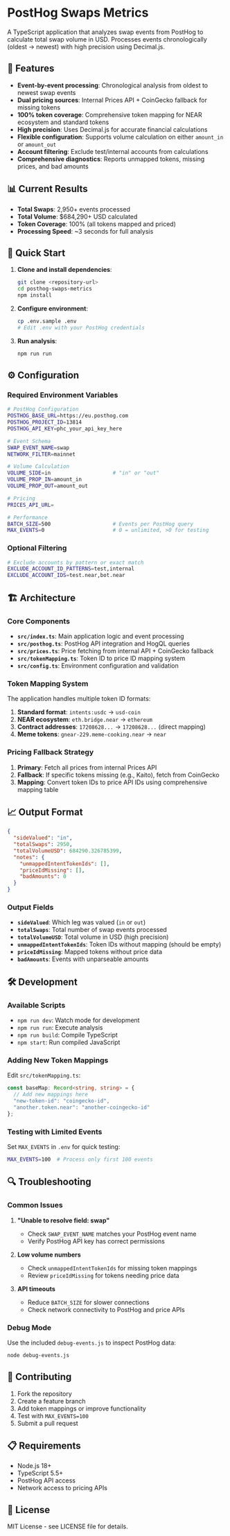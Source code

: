 # PostHog Swaps Metrics

A TypeScript application that analyzes swap events from PostHog to calculate total swap volume in USD. Processes events chronologically (oldest → newest) with high precision using Decimal.js.

## 🎯 Features

- **Event-by-event processing**: Chronological analysis from oldest to newest swap events
- **Dual pricing sources**: Internal Prices API + CoinGecko fallback for missing tokens
- **100% token coverage**: Comprehensive token mapping for NEAR ecosystem and standard tokens
- **High precision**: Uses Decimal.js for accurate financial calculations
- **Flexible configuration**: Supports volume calculation on either `amount_in` or `amount_out`
- **Account filtering**: Exclude test/internal accounts from calculations
- **Comprehensive diagnostics**: Reports unmapped tokens, missing prices, and bad amounts

## 📊 Current Results

- **Total Swaps**: 2,950+ events processed
- **Total Volume**: $684,290+ USD calculated
- **Token Coverage**: 100% (all tokens mapped and priced)
- **Processing Speed**: ~3 seconds for full analysis

## 🚀 Quick Start

1. **Clone and install dependencies**:
   ```bash
   git clone <repository-url>
   cd posthog-swaps-metrics
   npm install
   ```

2. **Configure environment**:
   ```bash
   cp .env.sample .env
   # Edit .env with your PostHog credentials
   ```

3. **Run analysis**:
   ```bash
   npm run run
   ```

## ⚙️ Configuration

### Required Environment Variables

```bash
# PostHog Configuration
POSTHOG_BASE_URL=https://eu.posthog.com
POSTHOG_PROJECT_ID=13814
POSTHOG_API_KEY=phc_your_api_key_here

# Event Schema
SWAP_EVENT_NAME=swap
NETWORK_FILTER=mainnet

# Volume Calculation
VOLUME_SIDE=in                    # "in" or "out"
VOLUME_PROP_IN=amount_in
VOLUME_PROP_OUT=amount_out

# Pricing
PRICES_API_URL=

# Performance
BATCH_SIZE=500                    # Events per PostHog query
MAX_EVENTS=0                      # 0 = unlimited, >0 for testing
```

### Optional Filtering

```bash
# Exclude accounts by pattern or exact match
EXCLUDE_ACCOUNT_ID_PATTERNS=test,internal
EXCLUDE_ACCOUNT_IDS=test.near,bot.near
```

## 🏗️ Architecture

### Core Components

- **`src/index.ts`**: Main application logic and event processing
- **`src/posthog.ts`**: PostHog API integration and HogQL queries
- **`src/prices.ts`**: Price fetching from internal API + CoinGecko fallback
- **`src/tokenMapping.ts`**: Token ID to price ID mapping system
- **`src/config.ts`**: Environment configuration and validation

### Token Mapping System

The application handles multiple token ID formats:

1. **Standard format**: `intents:usdc` → `usd-coin`
2. **NEAR ecosystem**: `eth.bridge.near` → `ethereum`
3. **Contract addresses**: `17208628...` → `17208628...` (direct mapping)
4. **Meme tokens**: `gnear-229.meme-cooking.near` → `near`

### Pricing Fallback Strategy

1. **Primary**: Fetch all prices from internal Prices API
2. **Fallback**: If specific tokens missing (e.g., Kaito), fetch from CoinGecko
3. **Mapping**: Convert token IDs to price API IDs using comprehensive mapping table

## 📈 Output Format

```json
{
  "sideValued": "in",
  "totalSwaps": 2950,
  "totalVolumeUSD": 684290.326785399,
  "notes": {
    "unmappedIntentTokenIds": [],
    "priceIdMissing": [],
    "badAmounts": 0
  }
}
```

### Output Fields

- **`sideValued`**: Which leg was valued (`in` or `out`)
- **`totalSwaps`**: Total number of swap events processed
- **`totalVolumeUSD`**: Total volume in USD (high precision)
- **`unmappedIntentTokenIds`**: Token IDs without mapping (should be empty)
- **`priceIdMissing`**: Mapped tokens without price data
- **`badAmounts`**: Events with unparseable amounts

## 🛠️ Development

### Available Scripts

- `npm run dev`: Watch mode for development
- `npm run run`: Execute analysis
- `npm run build`: Compile TypeScript
- `npm start`: Run compiled JavaScript

### Adding New Token Mappings

Edit `src/tokenMapping.ts`:

```typescript
const baseMap: Record<string, string> = {
  // Add new mappings here
  "new-token-id": "coingecko-id",
  "another.token.near": "another-coingecko-id"
};
```

### Testing with Limited Events

Set `MAX_EVENTS` in `.env` for quick testing:

```bash
MAX_EVENTS=100  # Process only first 100 events
```

## 🔍 Troubleshooting

### Common Issues

1. **"Unable to resolve field: swap"**
   - Check `SWAP_EVENT_NAME` matches your PostHog event name
   - Verify PostHog API key has correct permissions

2. **Low volume numbers**
   - Check `unmappedIntentTokenIds` for missing token mappings
   - Review `priceIdMissing` for tokens needing price data

3. **API timeouts**
   - Reduce `BATCH_SIZE` for slower connections
   - Check network connectivity to PostHog and price APIs

### Debug Mode

Use the included `debug-events.js` to inspect PostHog data:

```bash
node debug-events.js
```

## 🤝 Contributing

1. Fork the repository
2. Create a feature branch
3. Add token mappings or improve functionality
4. Test with `MAX_EVENTS=100`
5. Submit a pull request

## 📋 Requirements

- Node.js 18+
- TypeScript 5.5+
- PostHog API access
- Network access to pricing APIs

## 📄 License

MIT License - see LICENSE file for details.
